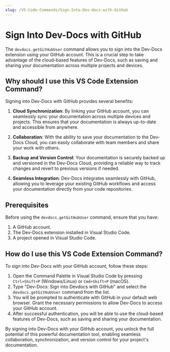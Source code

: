 ```yaml
---
slug: /VS-Code-Commands/Sign-Into-Dev-docs-with-GitHub
---
```


# Sign Into Dev-Docs with GitHub

The `devdocs.getGitHubUser` command allows you to sign into the Dev-Docs extension using your GitHub account. This is a crucial step to take advantage of the cloud-based features of Dev-Docs, such as saving and sharing your documentation across multiple projects and devices.

## Why should I use this VS Code Extension Command?

Signing into Dev-Docs with GitHub provides several benefits:

1. **Cloud Synchronization**: By linking your GitHub account, you can seamlessly sync your documentation across multiple devices and projects. This ensures that your documentation is always up-to-date and accessible from anywhere.

2. **Collaboration**: With the ability to save your documentation to the Dev-Docs Cloud, you can easily collaborate with team members and share your work with others.

3. **Backup and Version Control**: Your documentation is securely backed up and versioned in the Dev-Docs Cloud, providing a reliable way to track changes and revert to previous versions if needed.

4. **Seamless Integration**: Dev-Docs integrates seamlessly with GitHub, allowing you to leverage your existing GitHub workflows and access your documentation directly from your code repositories.


## Prerequisites

Before using the `devdocs.getGitHubUser` command, ensure that you have:

1. A GitHub account.
2. The Dev-Docs extension installed in Visual Studio Code.
3. A project opened in Visual Studio Code.


## How do I use this VS Code Extension Command?

To sign into Dev-Docs with your GitHub account, follow these steps:

1. Open the Command Palette in Visual Studio Code by pressing `Ctrl+Shift+P` (Windows/Linux) or `Cmd+Shift+P` (macOS).
2. Type "Dev-Docs: Sign into Devdocs with GitHub" and select the `devdocs.getGitHubUser` command from the list.
3. You will be prompted to authenticate with GitHub in your default web browser. Grant the necessary permissions to allow Dev-Docs to access your GitHub account.
4. After successful authentication, you will be able to use the cloud-based features of Dev-Docs, such as saving and sharing your documentation.

By signing into Dev-Docs with your GitHub account, you unlock the full potential of this powerful documentation tool, enabling seamless collaboration, synchronization, and version control for your project's documentation.
  
  